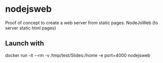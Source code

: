 # nodejsweb

Proof of concept to create a web server from static pages.
NodeJsWeb (to server static html pages)


## Launch with
docker run -it --rm -v /tmp/test/Slides:/home -e port=4000 nodejsweb

